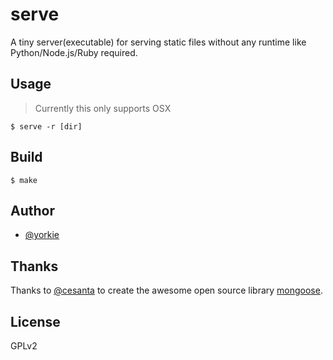 
# serve

A tiny server(executable) for serving static files without any runtime like Python/Node.js/Ruby required.

## Usage

> Currently this only supports OSX

```
$ serve -r [dir]
```

## Build

```
$ make
```

## Author

- [@yorkie](https://github.com/yorkie)

## Thanks

Thanks to [@cesanta](https://github.com/cesanta) to create the awesome open source library [mongoose](https://github.com/cesanta/mongoose).

## License

GPLv2
